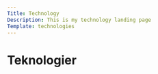 ```yaml
---
Title: Technology
Description: This is my technology landing page
Template: technologies
---
```


Teknologier
===========================
